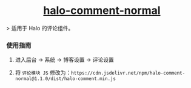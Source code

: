 <h1 align="center"><a href="https://github.com/halo-dev" target="_blank">halo-comment-normal</a></h1>
> 适用于 Halo 的评论组件。

### 使用指南

1. 进入后台 -> 系统 -> 博客设置 -> 评论设置

2. 将 `评论模块 JS` 修改为：`https://cdn.jsdelivr.net/npm/halo-comment-normal@1.1.0/dist/halo-comment.min.js`